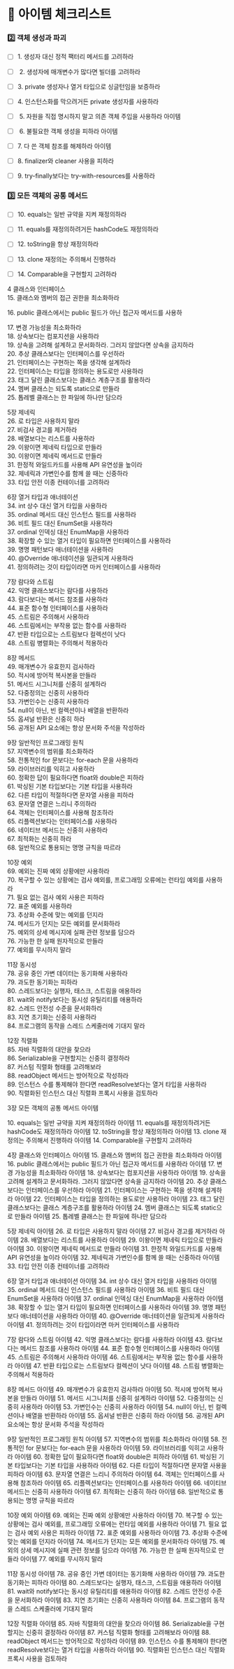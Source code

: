 # 🔎 아이템 체크리스트

### 2️⃣ 객체 생성과 파괴&#x20;

* [ ] 1\. 생성자 대신 정적 팩터리 메서드를 고려하라&#x20;
* [ ] &#x20;2\. 생성자에 매개변수가 많다면 빌더를 고려하라&#x20;
* [ ] 3\. private 생성자나 열거 타입으로 싱글턴임을 보증하라 &#x20;
* [ ] 4\. 인스턴스화를 막으려거든 private 생성자를 사용하라&#x20;
* [ ] &#x20;5\. 자원을 직접 명시하지 말고 의존 객체 주입을 사용하라 아이템
* [ ] &#x20;6\. 불필요한 객체 생성을 피하라 아이템&#x20;
* [ ] 7\. 다 쓴 객체 참조를 해제하라 아이템&#x20;
* [ ] 8\. finalizer와 cleaner 사용을 피하라&#x20;
*   [ ] 9\. try-finally보다는 try-with-resources를 사용하라



### 3️⃣ 모든 객체의 공통 메서드

* [ ] 10\. equals는 일반 규약을 지켜 재정의하라
* [ ] 11\. equals를 재정의하려거든 hashCode도 재정의하라
* [ ] 12\. toString을 항상 재정의하라
* [ ] 13\. clone 재정의는 주의해서 진행하라
* [ ] 14\. Comparable을 구현할지 고려하라



4 클래스와 인터페이스\
15\. 클래스와 멤버의 접근 권한을 최소화하라

16\. public 클래스에서는 public 필드가 아닌 접근자 메서드를 사용하

17\. 변경 가능성을 최소화하라\
18\. 상속보다는 컴포지션을 사용하라\
19\. 상속을 고려해 설계하고 문서화하라. 그러지 않았다면 상속을 금지하라\
20\. 추상 클래스보다는 인터페이스를 우선하라\
21\. 인터페이스는 구현하는 쪽을 생각해 설계하라\
22\. 인터페이스는 타입을 정의하는 용도로만 사용하라\
23\. 태그 달린 클래스보다는 클래스 계층구조를 활용하라\
24\. 멤버 클래스는 되도록 static으로 만들라\
25\. 톱레벨 클래스는 한 파일에 하나만 담으라

5장 제네릭\
26\. 로 타입은 사용하지 말라\
27\. 비검사 경고를 제거하라\
28\. 배열보다는 리스트를 사용하라\
29\. 이왕이면 제네릭 타입으로 만들라\
30\. 이왕이면 제네릭 메서드로 만들라\
31\. 한정적 와일드카드를 사용해 API 유연성을 높이라\
32\. 제네릭과 가변인수를 함께 쓸 때는 신중하라\
33\. 타입 안전 이종 컨테이너를 고려하라

6장 열거 타입과 애너테이션\
34\. int 상수 대신 열거 타입을 사용하라\
35\. ordinal 메서드 대신 인스턴스 필드를 사용하라\
36\. 비트 필드 대신 EnumSet을 사용하라\
37\. ordinal 인덱싱 대신 EnumMap을 사용하라\
38\. 확장할 수 있는 열거 타입이 필요하면 인터페이스를 사용하라\
39\. 명명 패턴보다 애너테이션을 사용하라\
40\. @Override 애너테이션을 일관되게 사용하라\
41\. 정의하려는 것이 타입이라면 마커 인터페이스를 사용하라

7장 람다와 스트림\
42\. 익명 클래스보다는 람다를 사용하라\
43\. 람다보다는 메서드 참조를 사용하라\
44\. 표준 함수형 인터페이스를 사용하라\
45\. 스트림은 주의해서 사용하라\
46\. 스트림에서는 부작용 없는 함수를 사용하라\
47\. 반환 타입으로는 스트림보다 컬렉션이 낫다\
48\. 스트림 병렬화는 주의해서 적용하라

8장 메서드\
49\. 매개변수가 유효한지 검사하라\
50\. 적시에 방어적 복사본을 만들라\
51\. 메서드 시그니처를 신중히 설계하라\
52\. 다중정의는 신중히 사용하라\
53\. 가변인수는 신중히 사용하라\
54\. null이 아닌, 빈 컬렉션이나 배열을 반환하라\
55\. 옵셔널 반환은 신중히 하라\
56\. 공개된 API 요소에는 항상 문서화 주석을 작성하라

9장 일반적인 프로그래밍 원칙\
57\. 지역변수의 범위를 최소화하라\
58\. 전통적인 for 문보다는 for-each 문을 사용하라\
59\. 라이브러리를 익히고 사용하라\
60\. 정확한 답이 필요하다면 float와 double은 피하라\
61\. 박싱된 기본 타입보다는 기본 타입을 사용하라\
62\. 다른 타입이 적절하다면 문자열 사용을 피하라\
63\. 문자열 연결은 느리니 주의하라\
64\. 객체는 인터페이스를 사용해 참조하라\
65\. 리플렉션보다는 인터페이스를 사용하라\
66\. 네이티브 메서드는 신중히 사용하라\
67\. 최적화는 신중히 하라\
68\. 일반적으로 통용되는 명명 규칙을 따르라

10장 예외\
69\. 예외는 진짜 예외 상황에만 사용하라\
70\. 복구할 수 있는 상황에는 검사 예외를, 프로그래밍 오류에는 런타임 예외를 사용하라\
71\. 필요 없는 검사 예외 사용은 피하라\
72\. 표준 예외를 사용하라\
73\. 추상화 수준에 맞는 예외를 던지라\
74\. 메서드가 던지는 모든 예외를 문서화하라\
75\. 예외의 상세 메시지에 실패 관련 정보를 담으라\
76\. 가능한 한 실패 원자적으로 만들라\
77\. 예외를 무시하지 말라

11장 동시성\
78\. 공유 중인 가변 데이터는 동기화해 사용하라\
79\. 과도한 동기화는 피하라\
80\. 스레드보다는 실행자, 태스크, 스트림을 애용하라\
81\. wait와 notify보다는 동시성 유틸리티를 애용하라\
82\. 스레드 안전성 수준을 문서화하라\
83\. 지연 초기화는 신중히 사용하라\
84\. 프로그램의 동작을 스레드 스케줄러에 기대지 말라

12장 직렬화\
85\. 자바 직렬화의 대안을 찾으라\
86\. Serializable을 구현할지는 신중히 결정하라\
87\. 커스텀 직렬화 형태를 고려해보라\
88\. readObject 메서드는 방어적으로 작성하라\
89\. 인스턴스 수를 통제해야 한다면 readResolve보다는 열거 타입을 사용하라\
90\. 직렬화된 인스턴스 대신 직렬화 프록시 사용을 검토하라

3장 모든 객체의 공통 메서드 아이템&#x20;

10\. equals는 일반 규약을 지켜 재정의하라 아이템 11. equals를 재정의하려거든 hashCode도 재정의하라 아이템 12. toString을 항상 재정의하라 아이템 13. clone 재정의는 주의해서 진행하라 아이템 14. Comparable을 구현할지 고려하라

4장 클래스와 인터페이스 아이템 15. 클래스와 멤버의 접근 권한을 최소화하라 아이템 16. public 클래스에서는 public 필드가 아닌 접근자 메서드를 사용하라 아이템 17. 변경 가능성을 최소화하라 아이템 18. 상속보다는 컴포지션을 사용하라 아이템 19. 상속을 고려해 설계하고 문서화하라. 그러지 않았다면 상속을 금지하라 아이템 20. 추상 클래스보다는 인터페이스를 우선하라 아이템 21. 인터페이스는 구현하는 쪽을 생각해 설계하라 아이템 22. 인터페이스는 타입을 정의하는 용도로만 사용하라 아이템 23. 태그 달린 클래스보다는 클래스 계층구조를 활용하라 아이템 24. 멤버 클래스는 되도록 static으로 만들라 아이템 25. 톱레벨 클래스는 한 파일에 하나만 담으라

5장 제네릭 아이템 26. 로 타입은 사용하지 말라 아이템 27. 비검사 경고를 제거하라 아이템 28. 배열보다는 리스트를 사용하라 아이템 29. 이왕이면 제네릭 타입으로 만들라 아이템 30. 이왕이면 제네릭 메서드로 만들라 아이템 31. 한정적 와일드카드를 사용해 API 유연성을 높이라 아이템 32. 제네릭과 가변인수를 함께 쓸 때는 신중하라 아이템 33. 타입 안전 이종 컨테이너를 고려하라

6장 열거 타입과 애너테이션 아이템 34. int 상수 대신 열거 타입을 사용하라 아이템 35. ordinal 메서드 대신 인스턴스 필드를 사용하라 아이템 36. 비트 필드 대신 EnumSet을 사용하라 아이템 37. ordinal 인덱싱 대신 EnumMap을 사용하라 아이템 38. 확장할 수 있는 열거 타입이 필요하면 인터페이스를 사용하라 아이템 39. 명명 패턴보다 애너테이션을 사용하라 아이템 40. @Override 애너테이션을 일관되게 사용하라 아이템 41. 정의하려는 것이 타입이라면 마커 인터페이스를 사용하라

7장 람다와 스트림 아이템 42. 익명 클래스보다는 람다를 사용하라 아이템 43. 람다보다는 메서드 참조를 사용하라 아이템 44. 표준 함수형 인터페이스를 사용하라 아이템 45. 스트림은 주의해서 사용하라 아이템 46. 스트림에서는 부작용 없는 함수를 사용하라 아이템 47. 반환 타입으로는 스트림보다 컬렉션이 낫다 아이템 48. 스트림 병렬화는 주의해서 적용하라

8장 메서드 아이템 49. 매개변수가 유효한지 검사하라 아이템 50. 적시에 방어적 복사본을 만들라 아이템 51. 메서드 시그니처를 신중히 설계하라 아이템 52. 다중정의는 신중히 사용하라 아이템 53. 가변인수는 신중히 사용하라 아이템 54. null이 아닌, 빈 컬렉션이나 배열을 반환하라 아이템 55. 옵셔널 반환은 신중히 하라 아이템 56. 공개된 API 요소에는 항상 문서화 주석을 작성하라

9장 일반적인 프로그래밍 원칙 아이템 57. 지역변수의 범위를 최소화하라 아이템 58. 전통적인 for 문보다는 for-each 문을 사용하라 아이템 59. 라이브러리를 익히고 사용하라 아이템 60. 정확한 답이 필요하다면 float와 double은 피하라 아이템 61. 박싱된 기본 타입보다는 기본 타입을 사용하라 아이템 62. 다른 타입이 적절하다면 문자열 사용을 피하라 아이템 63. 문자열 연결은 느리니 주의하라 아이템 64. 객체는 인터페이스를 사용해 참조하라 아이템 65. 리플렉션보다는 인터페이스를 사용하라 아이템 66. 네이티브 메서드는 신중히 사용하라 아이템 67. 최적화는 신중히 하라 아이템 68. 일반적으로 통용되는 명명 규칙을 따르라

10장 예외 아이템 69. 예외는 진짜 예외 상황에만 사용하라 아이템 70. 복구할 수 있는 상황에는 검사 예외를, 프로그래밍 오류에는 런타임 예외를 사용하라 아이템 71. 필요 없는 검사 예외 사용은 피하라 아이템 72. 표준 예외를 사용하라 아이템 73. 추상화 수준에 맞는 예외를 던지라 아이템 74. 메서드가 던지는 모든 예외를 문서화하라 아이템 75. 예외의 상세 메시지에 실패 관련 정보를 담으라 아이템 76. 가능한 한 실패 원자적으로 만들라 아이템 77. 예외를 무시하지 말라

11장 동시성 아이템 78. 공유 중인 가변 데이터는 동기화해 사용하라 아이템 79. 과도한 동기화는 피하라 아이템 80. 스레드보다는 실행자, 태스크, 스트림을 애용하라 아이템 81. wait와 notify보다는 동시성 유틸리티를 애용하라 아이템 82. 스레드 안전성 수준을 문서화하라 아이템 83. 지연 초기화는 신중히 사용하라 아이템 84. 프로그램의 동작을 스레드 스케줄러에 기대지 말라

12장 직렬화 아이템 85. 자바 직렬화의 대안을 찾으라 아이템 86. Serializable을 구현할지는 신중히 결정하라 아이템 87. 커스텀 직렬화 형태를 고려해보라 아이템 88. readObject 메서드는 방어적으로 작성하라 아이템 89. 인스턴스 수를 통제해야 한다면 readResolve보다는 열거 타입을 사용하라 아이템 90. 직렬화된 인스턴스 대신 직렬화 프록시 사용을 검토하라
